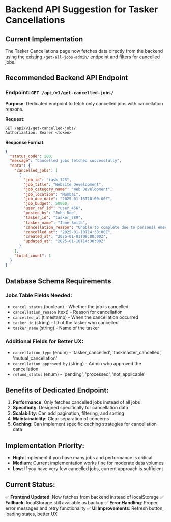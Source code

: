 # Backend API Suggestion for Tasker Cancellations

## Current Implementation
The Tasker Cancellations page now fetches data directly from the backend using the existing `/get-all-jobs-admin/` endpoint and filters for cancelled jobs.

## Recommended Backend API Endpoint

### Endpoint: `GET /api/v1/get-cancelled-jobs/`

**Purpose**: Dedicated endpoint to fetch only cancelled jobs with cancellation reasons.

**Request**:
```http
GET /api/v1/get-cancelled-jobs/
Authorization: Bearer <token>
```

**Response Format**:
```json
{
  "status_code": 200,
  "message": "Cancelled jobs fetched successfully",
  "data": {
    "cancelled_jobs": [
      {
        "job_id": "task_123",
        "job_title": "Website Development",
        "job_category_name": "Web Development",
        "job_location": "Mumbai",
        "job_due_date": "2025-01-15T10:00:00Z",
        "job_budget": 50000,
        "user_ref_id": "user_456",
        "posted_by": "John Doe",
        "tasker_id": "tasker_789",
        "tasker_name": "Jane Smith",
        "cancellation_reason": "Unable to complete due to personal emergency",
        "cancelled_at": "2025-01-10T14:30:00Z",
        "created_at": "2025-01-01T09:00:00Z",
        "updated_at": "2025-01-10T14:30:00Z"
      }
    ],
    "total_count": 1
  }
}
```

## Database Schema Requirements

### Jobs Table Fields Needed:
- `cancel_status` (boolean) - Whether the job is cancelled
- `cancellation_reason` (text) - Reason for cancellation
- `cancelled_at` (timestamp) - When the cancellation occurred
- `tasker_id` (string) - ID of the tasker who cancelled
- `tasker_name` (string) - Name of the tasker

### Additional Fields for Better UX:
- `cancellation_type` (enum) - 'tasker_cancelled', 'taskmaster_cancelled', 'mutual_cancellation'
- `cancellation_approved_by` (string) - Admin who approved the cancellation
- `refund_status` (enum) - 'pending', 'processed', 'not_applicable'

## Benefits of Dedicated Endpoint:
1. **Performance**: Only fetches cancelled jobs instead of all jobs
2. **Specificity**: Designed specifically for cancellation data
3. **Scalability**: Can add pagination, filtering, and sorting
4. **Maintainability**: Clear separation of concerns
5. **Caching**: Can implement specific caching strategies for cancellation data

## Implementation Priority:
- **High**: Implement if you have many jobs and performance is critical
- **Medium**: Current implementation works fine for moderate data volumes
- **Low**: If you have very few cancelled jobs, current approach is sufficient

## Current Status:
✅ **Frontend Updated**: Now fetches from backend instead of localStorage
✅ **Fallback**: localStorage still available as backup
✅ **Error Handling**: Proper error messages and retry functionality
✅ **UI Improvements**: Refresh button, loading states, better UX

